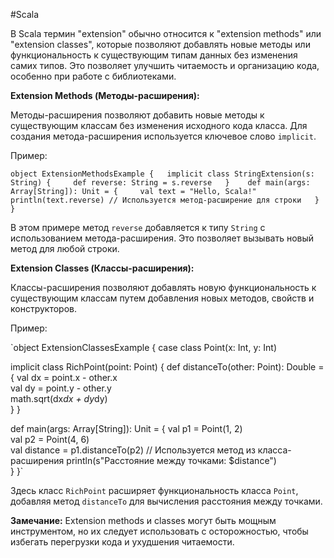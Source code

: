 
#Scala 

В Scala термин "extension" обычно относится к "extension methods" или "extension classes", которые позволяют добавлять новые методы или функциональность к существующим типам данных без изменения самих типов. Это позволяет улучшить читаемость и организацию кода, особенно при работе с библиотеками.

**Extension Methods (Методы-расширения):**

Методы-расширения позволяют добавить новые методы к существующим классам без изменения исходного кода класса. Для создания метода-расширения используется ключевое слово `implicit`.

Пример:


`object ExtensionMethodsExample {   implicit class StringExtension(s: String) {     def reverse: String = s.reverse   }    def main(args: Array[String]): Unit = {     val text = "Hello, Scala!"     println(text.reverse) // Используется метод-расширение для строки  
	} 
}`

В этом примере метод `reverse` добавляется к типу `String` с использованием метода-расширения. Это позволяет вызывать новый метод для любой строки.

**Extension Classes (Классы-расширения):**

Классы-расширения позволяют добавлять новую функциональность к существующим классам путем добавления новых методов, свойств и конструкторов.

Пример:


`object ExtensionClassesExample { 
case class Point(x: Int, y: Int) 

implicit class RichPoint(point: Point) { 
def distanceTo(other: Point): Double = {       val dx = point.x - other.x     
val dy = point.y - other.y  
math.sqrt(dx*dx + dy*dy)     
	} 
}    

def main(args: Array[String]): Unit = { 
val p1 = Point(1, 2)   
val p2 = Point(4, 6)   
val distance = p1.distanceTo(p2) // Используется метод из класса-расширения println(s"Расстояние между точками: $distance")  
	}
}`

Здесь класс `RichPoint` расширяет функциональность класса `Point`, добавляя метод `distanceTo` для вычисления расстояния между точками.

**Замечание:** Extension methods и classes могут быть мощным инструментом, но их следует использовать с осторожностью, чтобы избегать перегрузки кода и ухудшения читаемости.